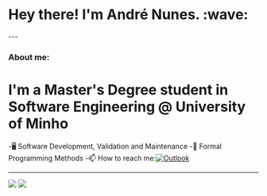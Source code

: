 <h1>
  Hey there! I'm André Nunes. :wave:
</h1>
---

### About me:
# I'm a Master's Degree student in Software Engineering @ University of Minho
-:desktop_computer: Software Development, Validation and Maintenance
-:scroll: Formal Programming Methods
-:mailbox: How to reach me:[![Outlook](https://img.shields.io/badge/Microsoft_Outlook-0078D4?style=for-the-badge&logo=microsoft-outlook&logoColor=white)](a85635@alunos.uminho.pt)

---

<img src="https://github-readme-stats.vercel.app/api?username=andrenunes74&show_icons=true"/>
<img src="https://github-readme-stats.vercel.app/api/top-langs?username=andrenunes74&layout=compact"/>
